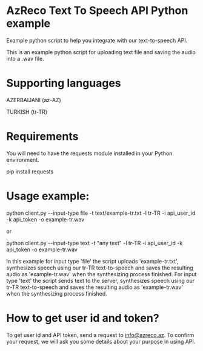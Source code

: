 # AzReco Text To Speech API Python example
Example python script to help you integrate with our text-to-speech API.

This is an example python script for uploading text file and saving the audio into a .wav file.

# Supporting languages
AZERBAIJANI (az-AZ)

TURKISH  (tr-TR)

# Requirements

You will need to have the requests module installed in your Python environment.

pip install requests

# Usage example:

python client.py --input-type file -t text/example-tr.txt -l tr-TR -i api_user_id -k api_token -o example-tr.wav  

or

python client.py --input-type text -t "any text" -l tr-TR -i api_user_id -k api_token -o example-tr.wav  

In this example for input type 'file' the script uploads 'example-tr.txt', synthesizes speech using our tr-TR text-to-speech and saves the resulting audio as 'example-tr.wav' when the synthesizing process finished. For input type 'text' the script sends text to the server, synthesizes speech using our tr-TR text-to-speech and saves the resulting audio as 'example-tr.wav' when the synthesizing process finished. 


# How to get user id and token?

To get user id and API token, send a request to info@azreco.az.
To confirm your request, we will ask you some details about your purpose in using API.
